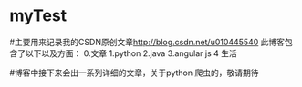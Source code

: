 # myTest
#主要用来记录我的CSDN原创文章<http://blog.csdn.net/u010445540>
此博客包含了以下以及方面：
0.文章
1.python
2.java
3.angular js
4 生活

#博客中接下来会出一系列详细的文章，关于python 爬虫的，敬请期待
